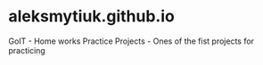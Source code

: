 # aleksmytiuk.github.io
GoIT - Home works
Practice Projects - Ones of the fist projects for practicing
